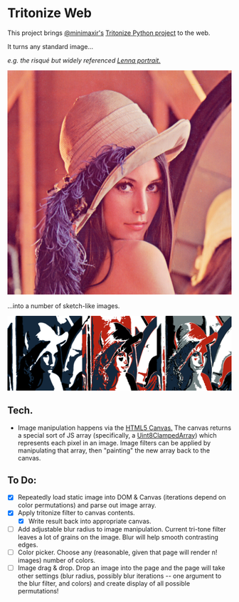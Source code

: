 # Tritonize Web



This project brings [@minimaxir's](https://twitter.com/minimaxir) [Tritonize Python project](https://github.com/minimaxir/tritonize) to the web.

It turns any standard image...

*e.g. the risqué but widely referenced [Lenna portrait.](https://www.cs.cmu.edu/~chuck/lennapg/lenna.shtml)*

<p align="center">
  <img src="public/sampleImage.png">
</p>

...into a number of sketch-like images.

<p align="center">
  <img src="public/tritonize_collage.png">
</p>

## Tech.
- Image manipulation happens via the [HTML5 Canvas.](https://developer.mozilla.org/en-US/docs/Web/API/Canvas_API)  The canvas returns a special sort of JS array (specifically, a [Uint8ClampedArray](https://developer.mozilla.org/en-US/docs/Web/JavaScript/Reference/Global_Objects/Uint8ClampedArray)) which represents each pixel in an image.  Image filters can be applied by manipulating that array, then "painting" the new array back to the canvas.

## To Do:
- [x] Repeatedly load static image into DOM & Canvas (iterations depend on color permutations) and parse out image array.
- [x] Apply tritonize filter to canvas contents.
  - [x] Write result back into appropriate canvas.
- [ ] Add adjustable blur radius to image manipulation.  Current tri-tone filter leaves a lot of grains on the image.  Blur will help smooth contrasting edges.
- [ ] Color picker.  Choose any (reasonable, given that page will render n! images) number of colors.
- [ ] Image drag & drop.  Drop an image into the page and the page will take other settings (blur radius, possibly blur iterations -- one argument to the blur filter, and colors) and create display of all possible permutations!
